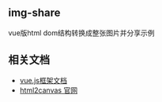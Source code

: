 ## img-share
vue版html dom结构转换成整张图片并分享示例

## 相关文档
- [vue.js框架文档](https://cn.vuejs.org/)
- [html2canvas 官网](https://html2canvas.hertzen.com)